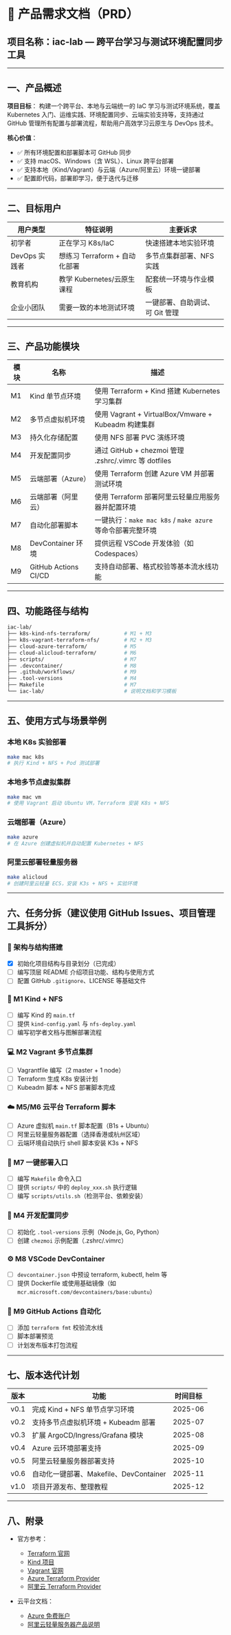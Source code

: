 # 📄 产品需求文档（PRD）

## 项目名称：iac-lab — 跨平台学习与测试环境配置同步工具

---

## 一、产品概述

**项目目标**：
构建一个跨平台、本地与云端统一的 IaC 学习与测试环境系统，覆盖 Kubernetes 入门、运维实践、环境配置同步、云端实验支持等，支持通过 GitHub 管理所有配置与部署流程，帮助用户高效学习云原生与 DevOps 技术。

**核心价值**：

* ✅ 所有环境配置和部署脚本可 GitHub 同步
* ✅ 支持 macOS、Windows（含 WSL）、Linux 跨平台部署
* ✅ 支持本地（Kind/Vagrant）与云端（Azure/阿里云）环境一键部署
* ✅ 配置即代码，部署即学习，便于迭代与迁移

---

## 二、目标用户

| 用户类型       | 特征说明                  | 主要诉求               |
| ---------- | --------------------- | ------------------ |
| 初学者        | 正在学习 K8s/IaC          | 快速搭建本地实验环境         |
| DevOps 实践者 | 想练习 Terraform + 自动化部署 | 多节点集群部署、NFS 实践     |
| 教育机构       | 教学 Kubernetes/云原生课程   | 配套统一环境与作业模板        |
| 企业小团队      | 需要一致的本地测试环境           | 一键部署、自助调试、可 Git 管理 |

---

## 三、产品功能模块

| 模块 | 名称                   | 描述                                              |
| -- | -------------------- | ----------------------------------------------- |
| M1 | Kind 单节点环境           | 使用 Terraform + Kind 搭建 Kubernetes 学习集群          |
| M2 | 多节点虚拟机环境             | 使用 Vagrant + VirtualBox/Vmware + Kubeadm 构建集群   |
| M3 | 持久化存储配置              | 使用 NFS 部署 PVC 演练环境                              |
| M4 | 开发配置同步               | 通过 GitHub + chezmoi 管理 .zshrc/.vimrc 等 dotfiles |
| M5 | 云端部署（Azure）          | 使用 Terraform 创建 Azure VM 并部署测试环境                |
| M6 | 云端部署（阿里云）            | 使用 Terraform 部署阿里云轻量应用服务器并配置环境                  |
| M7 | 自动化部署脚本              | 一键执行：`make mac k8s` / `make azure` 等命令部署完整环境    |
| M8 | DevContainer 环境      | 提供远程 VSCode 开发体验（如 Codespaces）                  |
| M9 | GitHub Actions CI/CD | 支持自动部署、格式校验等基本流水线功能                             |

---

## 四、功能路径与结构

```bash
iac-lab/
├── k8s-kind-nfs-terraform/           # M1 + M3
├── k8s-vagrant-terraform-nfs/        # M2 + M3
├── cloud-azure-terraform/            # M5
├── cloud-alicloud-terraform/         # M6
├── scripts/                          # M7
├── .devcontainer/                    # M8
├── .github/workflows/                # M9
├── .tool-versions                    # M4
├── Makefile                          # M7
└── iac-lab/                          # 说明文档和学习模板
```

---

## 五、使用方式与场景举例

### 本地 K8s 实验部署

```bash
make mac k8s
# 执行 Kind + NFS + Pod 测试部署
```

### 本地多节点虚拟集群

```bash
make mac vm
# 使用 Vagrant 启动 Ubuntu VM，Terraform 安装 K8s + NFS
```

### 云端部署（Azure）

```bash
make azure
# 在 Azure 创建虚拟机并自动配置 Kubernetes + NFS
```

### 阿里云部署轻量服务器

```bash
make alicloud
# 创建阿里云轻量 ECS，安装 K3s + NFS + 实验环境
```

---

## 六、任务分拆（建议使用 GitHub Issues、项目管理工具拆分）

### 🧱 架构与结构搭建

* [x] 初始化项目结构与目录划分（已完成）
* [ ] 编写顶层 README 介绍项目功能、结构与使用方式
* [ ] 配置 GitHub `.gitignore`、LICENSE 等基础文件

### 🐳 M1 Kind + NFS

* [ ] 编写 Kind 的 `main.tf`
* [ ] 提供 `kind-config.yaml` 与 `nfs-deploy.yaml`
* [ ] 编写初学者文档与图解部署流程

### 💻 M2 Vagrant 多节点集群

* [ ] Vagrantfile 编写（2 master + 1 node）
* [ ] Terraform 生成 K8s 安装计划
* [ ] Kubeadm 脚本 + NFS 部署脚本完成

### ☁️ M5/M6 云平台 Terraform 脚本

* [ ] Azure 虚拟机 `main.tf` 脚本配置（B1s + Ubuntu）
* [ ] 阿里云轻量服务器配置（选择香港或杭州区域）
* [ ] 云端环境自动执行 shell 脚本安装 K3s + NFS

### 🧪 M7 一键部署入口

* [ ] 编写 `Makefile` 命令入口
* [ ] 提供 `scripts/` 中的 `deploy_xxx.sh` 执行逻辑
* [ ] 编写 `scripts/utils.sh`（检测平台、依赖安装）

### 🧰 M4 开发配置同步

* [ ] 初始化 `.tool-versions` 示例（Node.js, Go, Python）
* [ ] 创建 `chezmoi` 示例配置（.zshrc/.vimrc）

### ⚙️ M8 VSCode DevContainer

* [ ] `devcontainer.json` 中预设 terraform, kubectl, helm 等
* [ ] 提供 Dockerfile 或使用基础镜像（如 `mcr.microsoft.com/devcontainers/base:ubuntu`）

### 🔁 M9 GitHub Actions 自动化

* [ ] 添加 `terraform fmt` 校验流水线
* [ ] 脚本部署预览
* [ ] 计划发布版本打包流程

---

## 七、版本迭代计划

| 版本   | 功能                            | 时间目标    |
| ---- | ----------------------------- | ------- |
| v0.1 | 完成 Kind + NFS 单节点学习环境         | 2025-06 |
| v0.2 | 支持多节点虚拟机环境 + Kubeadm 部署       | 2025-07 |
| v0.3 | 扩展 ArgoCD/Ingress/Grafana 模块  | 2025-08 |
| v0.4 | Azure 云环境部署支持                 | 2025-09 |
| v0.5 | 阿里云轻量服务器部署支持                  | 2025-10 |
| v0.6 | 自动化一键部署、Makefile、DevContainer | 2025-11 |
| v1.0 | 项目开源发布、整理教程                   | 2025-12 |

---

## 八、附录

* 官方参考：

  * [Terraform 官网](https://www.terraform.io/)
  * [Kind 项目](https://kind.sigs.k8s.io/)
  * [Vagrant 官网](https://www.vagrantup.com/)
  * [Azure Terraform Provider](https://registry.terraform.io/providers/hashicorp/azurerm)
  * [阿里云 Terraform Provider](https://registry.terraform.io/providers/aliyun/alicloud)
* 云平台文档：

  * [Azure 免费账户](https://azure.microsoft.com/zh-cn/free/)
  * [阿里云轻量服务器产品说明](https://www.aliyun.com/product/swas)
